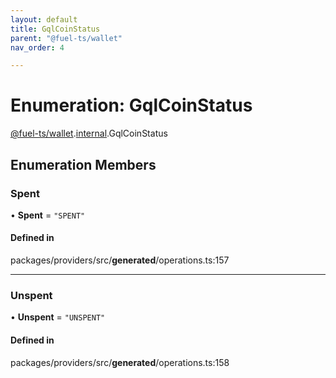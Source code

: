 ```yaml
---
layout: default
title: GqlCoinStatus
parent: "@fuel-ts/wallet"
nav_order: 4

---
```


# Enumeration: GqlCoinStatus

[@fuel-ts/wallet](../index.md).[internal](../namespaces/internal.md).GqlCoinStatus

## Enumeration Members

### Spent

• **Spent** = ``"SPENT"``

#### Defined in

packages/providers/src/__generated__/operations.ts:157

___

### Unspent

• **Unspent** = ``"UNSPENT"``

#### Defined in

packages/providers/src/__generated__/operations.ts:158
